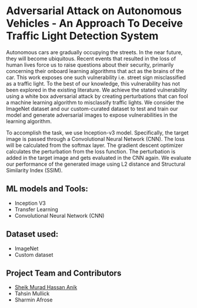 # Adversarial Attack on Autonomous Vehicles - An Approach To Deceive Traffic Light Detection System

Autonomous cars are gradually occupying the streets. In the near future, they will become ubiquitous. Recent events that resulted in the loss of human lives force us to raise questions about their security, primarily concerning their onboard learning algorithms that act as the brains of the car. This work exposes one such vulnerability i.e. street sign misclassified as a traffic light. To the best of our knowledge, this vulnerability has not been explored in the existing literature. We achieve the stated vulnerability using a white box adversarial attack by creating perturbations that can fool a machine learning algorithm to misclassify traffic lights. We consider the ImageNet dataset and our custom-curated dataset to test and train our model and generate adversarial images to expose vulnerabilities in the learning algorithm.

To accomplish the task, we use Inception-v3 model. Specifically, the target image is passed through a Convolutional Neural Network (CNN). The loss will be calculated from the softmax layer. The gradient descent optimizer calculates the perturbation from the loss function. The perturbation is added in the target image and gets evaluated in the CNN again. We evaluate our performance of the generated image using L2 distance and Structural Similarity Index (SSIM).

## ML models and Tools:

- Inception V3
- Transfer Learning
- Convolutional Neural Network (CNN)

## Dataset used:

- ImageNet
- Custom dataset

## Project Team and Contributors

- [Sheik Murad Hassan Anik](https://www.linkedin.com/in/anik801/)
- Tahsin Mullick
- Sharmin Afrose
